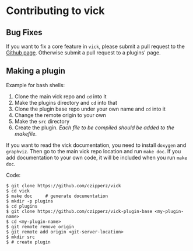 # Contributing to vick

## Bug Fixes

If you want to fix a core feature in `vick`, please submit a pull
request to the [Github page](https://github.com/czipperz/vick).
Otherwise submit a pull request to a plugins' page.

## Making a plugin

Example for bash shells:

1.  Clone the main vick repo and `cd` into it
2.  Make the plugins directory and `cd` into that
3.  Clone the plugin base repo under your own name and `cd` into it
4.  Change the remote origin to your own
5.  Make the `src` directory
6.  Create the plugin.  *Each file to be compiled should be added to
    the makefile.*

If you want to read the vick documentation, you need to install
`doxygen` and `graphviz`.  Then go to the main vick repo location and
run `make doc`.  If you add documentation to your own code, it will be
included when you run `make doc`.

Code:

    $ git clone https://github.com/czipperz/vick
    $ cd vick
    $ make doc     # generate documentation
    $ mkdir -p plugins
    $ cd plugins
    $ git clone https://github.com/czipperz/vick-plugin-base <my-plugin-name>
    $ cd <my-plugin-name>
    $ git remote remove origin
    $ git remote add origin <git-server-location>
    $ mkdir src
    $ # create plugin
